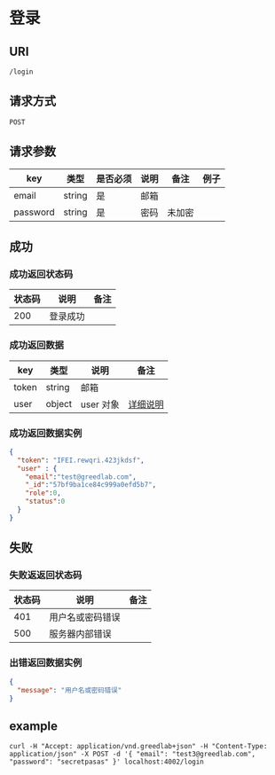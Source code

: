 # 登录

## URI

```
/login
```

## 请求方式

```
POST
```

## 请求参数

| key | 类型 | 是否必须 | 说明 | 备注 | 例子 |
| --- | --- | --- | --- | --- | --- |
| email | string | 是 | 邮箱 |  |  |
| password | string | 是 |  密码 | 未加密 |  |

## 成功

### 成功返回状态码

| 状态码 | 说明 | 备注 |
| --- | --- | --- |
| 200 | 登录成功 |  |

### 成功返回数据

| key | 类型 | 说明 | 备注 |
| --- | --- | --- | --- |
| token | string | 邮箱 |  |
| user | object | user 对象 | [详细说明](../../table/user.md) |

### 成功返回数据实例

```json
{
  "token": "IFEI.rewqri.423jkdsf",
  "user" : {
    "email":"test@greedlab.com",
    "_id":"57bf9ba1ce84c999a0efd5b7",
    "role":0,
    "status":0
  }
}
```


## 失败

### 失败返返回状态码

| 状态码 | 说明 | 备注 |
| --- | --- | --- |
| 401 | 用户名或密码错误 |  |
| 500 | 服务器内部错误 |  |

### 出错返回数据实例

```json
{
  "message": "用户名或密码错误"
}
```

## example

```
curl -H "Accept: application/vnd.greedlab+json" -H "Content-Type: application/json" -X POST -d '{ "email": "test3@greedlab.com", "password": "secretpasas" }' localhost:4002/login
```
